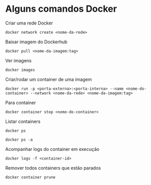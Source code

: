 # Alguns comandos Docker

Criar uma rede Docker

```
docker network create <nome-da-rede>
```

Baixar imagem do Dockerhub

```
docker pull <nome-da-imagem:tag>
```

Ver imagens

```
docker images
```

Criar/rodar um container de uma imagem

```
docker run -p <porta-externa>:<porta-interna> --name <nome-do-container> --network <nome-da-rede> <nome-da-imagem:tag>
```

Para container

```
docker container stop <nome-do-container>
```

Listar containers

```
docker ps

docker ps -a
```

Acompanhar logs do container em execução

```
docker logs -f <container-id>
```

Remover todos containers que estão parados

```
docker container prune
```
